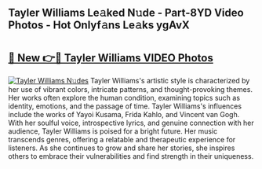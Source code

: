 ## Tayler Williams Le𝚊ked N𝚞de - Part-8YD Video Photos - Hot Onlyf𝚊ns Le𝚊ks ygAvX

# <h2><a href="http://ac12879.deff.icu/?id=Tayler+Williams">🔗 New 👉🔴 Tayler Williams VIDEO Photos</a></h2>

[![Tayler Williams N𝚞des](https://i.imgur.com/rIISA9y.gif)](http://ac12879.deff.icu/?id=Tayler+Williams)
Tayler Williams's artistic style is characterized by her use of vibrant colors, intricate patterns, and thought-provoking themes. Her works often explore the human condition, examining topics such as identity, emotions, and the passage of time. Tayler Williams's influences include the works of Yayoi Kusama, Frida Kahlo, and Vincent van Gogh. With her soulful voice, introspective lyrics, and genuine connection with her audience, Tayler Williams is poised for a bright future. Her music transcends genres, offering a relatable and therapeutic experience for listeners. As she continues to grow and share her stories, she inspires others to embrace their vulnerabilities and find strength in their uniqueness.
